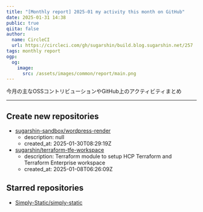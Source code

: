 ```yaml
---
title: "[Monthly report] 2025-01 my activity this month on GitHub"
date: 2025-01-31 14:38
public: true
qiita: false
author:
  name: CircleCI
  url: https://circleci.com/gh/sugarshin/build.blog.sugarshin.net/257
tags: monthly report
ogp:
  og:
    image:
      src: /assets/images/common/report/main.png
---
```


今月の主なOSSコントリビューションやGitHub上のアクティビティまとめ

***

## Create new repositories

- [sugarshin-sandbox/wordpress-render](https://github.com/sugarshin-sandbox/wordpress-render)
  - description: null
  - created_at: 2025-01-30T08:29:19Z
- [sugarshin/terraform-tfe-workspace](https://github.com/sugarshin/terraform-tfe-workspace)
  - description: Terraform module to setup HCP Terraform and Terraform Enterprise workspace
  - created_at: 2025-01-08T06:26:09Z

## Starred repositories

- [Simply-Static/simply-static](https://github.com/Simply-Static/simply-static)
